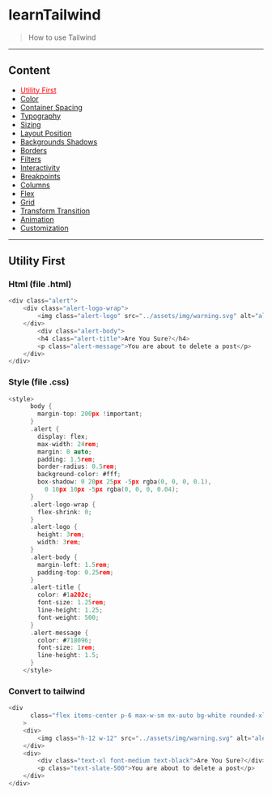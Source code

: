 # learnTailwind

> How to use Tailwind

---

## Content

-   <a style="color: red; text-decoration: underline">Utility First</a>
-   [Color](https://github.com/SauBanh/learnTailwind/blob/main/All_Concept/Color/Color.md)
-   [Container Spacing](https://github.com/SauBanh/learnTailwind/blob/main/All_Concept/Container_Spacing/Container_Spacing.md)
-   [Typography](https://github.com/SauBanh/learnTailwind/blob/main/All_Concept/Typography/Typography.md)
-   [Sizing](https://github.com/SauBanh/learnTailwind/blob/main/All_Concept/Sizing/Sizing.md)
-   [Layout Position](https://github.com/SauBanh/learnTailwind/blob/main/All_Concept/Layout_Position/Layout_Position.md)
-   [Backgrounds Shadows](https://github.com/SauBanh/learnTailwind/blob/main/All_Concept/Background_Shadows/Backgrounds_Shadows.md)
-   [Borders](https://github.com/SauBanh/learnTailwind/blob/main/All_Concept/Borders/Borders.md)
-   [Filters](https://github.com/SauBanh/learnTailwind/blob/main/All_Concept/Filters/Filters.md)
-   [Interactivity](https://github.com/SauBanh/learnTailwind/blob/main/All_Concept/Interactivity/Interactivity.md)
-   [Breakpoints](https://github.com/SauBanh/learnTailwind/blob/main/All_Concept/Breakpoints/Breakpoints.md)
-   [Columns](https://github.com/SauBanh/learnTailwind/blob/main/All_Concept/Columns/Columns.md)
-   [Flex](https://github.com/SauBanh/learnTailwind/blob/main/All_Concept/Flex/Flex.md)
-   [Grid](https://github.com/SauBanh/learnTailwind/blob/main/All_Concept/Grid/Grid.md)
-   [Transform Transition](https://github.com/SauBanh/learnTailwind/blob/main/All_Concept/Transform_Transition/Transform_Transition.md)
-   [Animation](https://github.com/SauBanh/learnTailwind/blob/main/All_Concept/Animation/Animation.md)
-   [Customization](https://github.com/SauBanh/learnTailwind/blob/main/All_Concept/Customization/Customization.md)

---

## Utility First

### Html (file .html)

```c
<div class="alert">
    <div class="alert-logo-wrap">
        <img class="alert-logo" src="../assets/img/warning.svg" alt="alert" />
    </div>
        <div class="alert-body">
        <h4 class="alert-title">Are You Sure?</h4>
        <p class="alert-message">You are about to delete a post</p>
    </div>
</div>
```

### Style (file .css)

```c
<style>
      body {
        margin-top: 200px !important;
      }
      .alert {
        display: flex;
        max-width: 24rem;
        margin: 0 auto;
        padding: 1.5rem;
        border-radius: 0.5rem;
        background-color: #fff;
        box-shadow: 0 20px 25px -5px rgba(0, 0, 0, 0.1),
          0 10px 10px -5px rgba(0, 0, 0, 0.04);
      }
      .alert-logo-wrap {
        flex-shrink: 0;
      }
      .alert-logo {
        height: 3rem;
        width: 3rem;
      }
      .alert-body {
        margin-left: 1.5rem;
        padding-top: 0.25rem;
      }
      .alert-title {
        color: #1a202c;
        font-size: 1.25rem;
        line-height: 1.25;
        font-weight: 500;
      }
      .alert-message {
        color: #718096;
        font-size: 1rem;
        line-height: 1.5;
      }
    </style>
```

### Convert to tailwind

```c
<div
      class="flex items-center p-6 max-w-sm mx-auto bg-white rounded-xl shadow-lg space-x-4"
    >
    <div>
        <img class="h-12 w-12" src="../assets/img/warning.svg" alt="alert" />
    </div>
    <div>
        <div class="text-xl font-medium text-black">Are You Sure?</div>
        <p class="text-slate-500">You are about to delete a post</p>
    </div>
</div>
```
